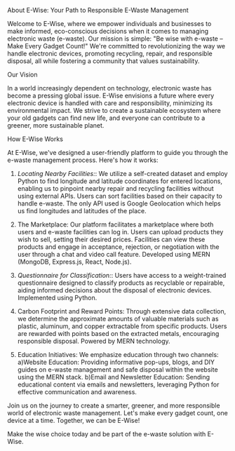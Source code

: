 About E-Wise: Your Path to Responsible E-Waste Management

Welcome to E-Wise, where we empower individuals and businesses to make informed, eco-conscious decisions when it comes to managing electronic waste (e-waste). Our mission is simple: "Be wise with e-waste – Make Every Gadget Count!" We're committed to revolutionizing the way we handle electronic devices, promoting recycling, repair, and responsible disposal, all while fostering a community that values sustainability.

Our Vision

In a world increasingly dependent on technology, electronic waste has become a pressing global issue. E-Wise envisions a future where every electronic device is handled with care and responsibility, minimizing its environmental impact. We strive to create a sustainable ecosystem where your old gadgets can find new life, and everyone can contribute to a greener, more sustainable planet.

How E-Wise Works

At E-Wise, we've designed a user-friendly platform to guide you through the e-waste management process. Here's how it works:

1. *Locating Nearby Facilities:*: We utilize a self-created dataset and employ Python to find longitude and latitude coordinates for entered locations, enabling us to pinpoint nearby repair and recycling facilities without using external APIs. Users can sort facilities based on their capacity to handle e-waste. The only API used is Google Geolocation which helps us find longitudes and latitudes of the place. 

2. The Marketplace: Our platform facilitates a marketplace where both users and e-waste facilities can log in. Users can upload products they wish to sell, setting their desired prices. Facilities can view these products and engage in acceptance, rejection, or negotiation with the user through a chat and video call feature. Developed using MERN (MongoDB, Express.js, React, Node.js).

3. *Questionnaire for Classification:*: Users have access to a weight-trained questionnaire designed to classify products as recyclable or repairable, aiding informed decisions about the disposal of electronic devices. Implemented using Python.

4. Carbon Footprint and Reward Points: Through extensive data collection, we determine the approximate amounts of valuable materials such as plastic, aluminum, and copper extractable from specific products. Users are rewarded with points based on the extracted metals, encouraging responsible disposal. Powered by MERN technology.
   
5. Education Initiatives: We emphasize education through two channels:
a)Website Education: Providing informative pop-ups, blogs, and DIY guides on e-waste management and safe disposal within the website using the MERN stack.
b)Email and Newsletter Education: Sending educational content via emails and newsletters, leveraging Python for effective communication and awareness.


Join us on the journey to create a smarter, greener, and more responsible world of electronic waste management. Let's make every gadget count, one device at a time. Together, we can be E-Wise!

Make the wise choice today and be part of the e-waste solution with E-Wise.
